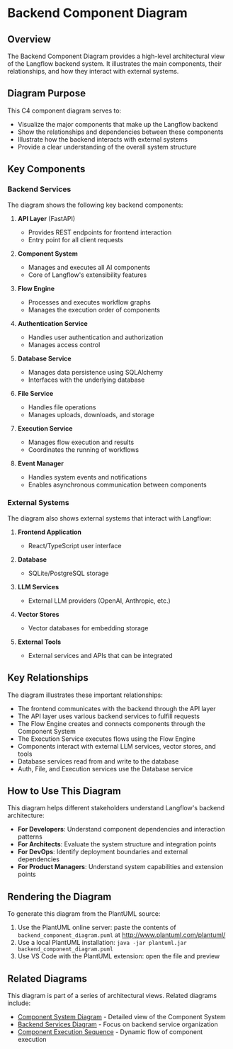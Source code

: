 # Backend Component Diagram

## Overview

The Backend Component Diagram provides a high-level architectural view of the Langflow backend system. It illustrates the main components, their relationships, and how they interact with external systems.

## Diagram Purpose

This C4 component diagram serves to:
- Visualize the major components that make up the Langflow backend
- Show the relationships and dependencies between these components
- Illustrate how the backend interacts with external systems
- Provide a clear understanding of the overall system structure

## Key Components

### Backend Services

The diagram shows the following key backend components:

1. **API Layer** (FastAPI)
   - Provides REST endpoints for frontend interaction
   - Entry point for all client requests

2. **Component System**
   - Manages and executes all AI components
   - Core of Langflow's extensibility features

3. **Flow Engine**
   - Processes and executes workflow graphs
   - Manages the execution order of components

4. **Authentication Service**
   - Handles user authentication and authorization
   - Manages access control

5. **Database Service**
   - Manages data persistence using SQLAlchemy
   - Interfaces with the underlying database

6. **File Service**
   - Handles file operations
   - Manages uploads, downloads, and storage

7. **Execution Service**
   - Manages flow execution and results
   - Coordinates the running of workflows

8. **Event Manager**
   - Handles system events and notifications
   - Enables asynchronous communication between components

### External Systems

The diagram also shows external systems that interact with Langflow:

1. **Frontend Application**
   - React/TypeScript user interface

2. **Database**
   - SQLite/PostgreSQL storage

3. **LLM Services**
   - External LLM providers (OpenAI, Anthropic, etc.)

4. **Vector Stores**
   - Vector databases for embedding storage

5. **External Tools**
   - External services and APIs that can be integrated

## Key Relationships

The diagram illustrates these important relationships:

- The frontend communicates with the backend through the API layer
- The API layer uses various backend services to fulfill requests
- The Flow Engine creates and connects components through the Component System
- The Execution Service executes flows using the Flow Engine
- Components interact with external LLM services, vector stores, and tools
- Database services read from and write to the database
- Auth, File, and Execution services use the Database service

## How to Use This Diagram

This diagram helps different stakeholders understand Langflow's backend architecture:

- **For Developers**: Understand component dependencies and interaction patterns
- **For Architects**: Evaluate the system structure and integration points
- **For DevOps**: Identify deployment boundaries and external dependencies
- **For Product Managers**: Understand system capabilities and extension points

## Rendering the Diagram

To generate this diagram from the PlantUML source:

1. Use the PlantUML online server: paste the contents of `backend_component_diagram.puml` at http://www.plantuml.com/plantuml/
2. Use a local PlantUML installation: `java -jar plantuml.jar backend_component_diagram.puml`
3. Use VS Code with the PlantUML extension: open the file and preview

## Related Diagrams

This diagram is part of a series of architectural views. Related diagrams include:

- [Component System Diagram](component_system_diagram.md) - Detailed view of the Component System
- [Backend Services Diagram](backend_services_diagram.md) - Focus on backend service organization
- [Component Execution Sequence](component_execution_sequence.md) - Dynamic flow of component execution